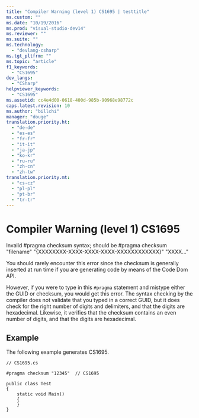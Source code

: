 ```yaml
---
title: "Compiler Warning (level 1) CS1695 | testtitle"
ms.custom: ""
ms.date: "10/19/2016"
ms.prod: "visual-studio-dev14"
ms.reviewer: ""
ms.suite: ""
ms.technology: 
  - "devlang-csharp"
ms.tgt_pltfrm: ""
ms.topic: "article"
f1_keywords: 
  - "CS1695"
dev_langs: 
  - "CSharp"
helpviewer_keywords: 
  - "CS1695"
ms.assetid: cc4e4d00-0618-400d-985b-90968e98772c
caps.latest.revision: 10
ms.author: "billchi"
manager: "douge"
translation.priority.ht: 
  - "de-de"
  - "es-es"
  - "fr-fr"
  - "it-it"
  - "ja-jp"
  - "ko-kr"
  - "ru-ru"
  - "zh-cn"
  - "zh-tw"
translation.priority.mt: 
  - "cs-cz"
  - "pl-pl"
  - "pt-br"
  - "tr-tr"
---
```

# Compiler Warning (level 1) CS1695
Invalid #pragma checksum syntax; should be #pragma checksum "filename" "{XXXXXXXX-XXXX-XXXX-XXXX-XXXXXXXXXXXX}" "XXXX..."  
  
 You should rarely encounter this error since the checksum is generally inserted at run time if you are generating code by means of the Code Dom API.  
  
 However, if you were to type in this `#pragma` statement and mistype either the GUID or checksum, you would get this error. The syntax checking by the compiler does not validate that you typed in a correct GUID, but it does check for the right number of digits and delimiters, and that the digits are hexadecimal. Likewise, it verifies that the checksum contains an even number of digits, and that the digits are hexadecimal.  
  
## Example  
 The following example generates CS1695.  
  
```  
// CS1695.cs  
  
#pragma checksum "12345"  // CS1695  
  
public class Test  
{  
    static void Main()  
    {  
    }  
}  
```